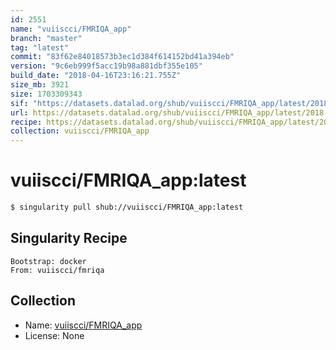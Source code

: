```yaml
---
id: 2551
name: "vuiiscci/FMRIQA_app"
branch: "master"
tag: "latest"
commit: "83f62e84018573b3ec1d384f614152bd41a394eb"
version: "9c6eb999f5acc19b98a881dbf355e105"
build_date: "2018-04-16T23:16:21.755Z"
size_mb: 3921
size: 1703309343
sif: "https://datasets.datalad.org/shub/vuiiscci/FMRIQA_app/latest/2018-04-16-83f62e84-9c6eb999/9c6eb999f5acc19b98a881dbf355e105.simg"
url: https://datasets.datalad.org/shub/vuiiscci/FMRIQA_app/latest/2018-04-16-83f62e84-9c6eb999/
recipe: https://datasets.datalad.org/shub/vuiiscci/FMRIQA_app/latest/2018-04-16-83f62e84-9c6eb999/Singularity
collection: vuiiscci/FMRIQA_app
---
```


# vuiiscci/FMRIQA_app:latest

```bash
$ singularity pull shub://vuiiscci/FMRIQA_app:latest
```

## Singularity Recipe

```singularity
Bootstrap: docker
From: vuiiscci/fmriqa
```

## Collection

 - Name: [vuiiscci/FMRIQA_app](https://github.com/vuiiscci/FMRIQA_app)
 - License: None

